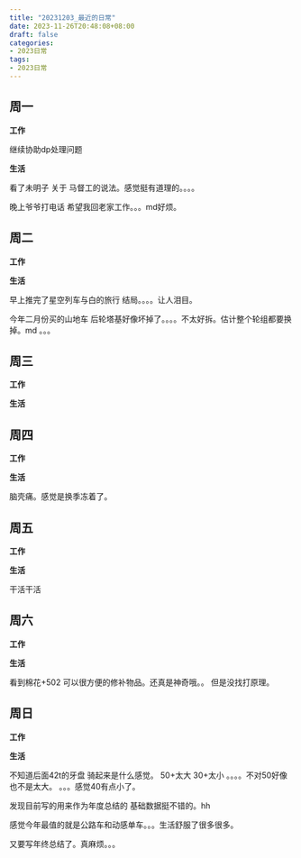 ```yaml
---
title: "20231203_最近的日常"
date: 2023-11-26T20:48:08+08:00
draft: false
categories:
- 2023日常
tags:
- 2023日常
---
```





## 周一

**工作**

继续协助dp处理问题

**生活**

看了未明子 关于 马督工的说法。感觉挺有道理的。。。。

晚上爷爷打电话 希望我回老家工作。。。md好烦。



## 周二

**工作**



**生活**

早上推完了星空列车与白的旅行 结局。。。。让人泪目。

今年二月份买的山地车 后轮塔基好像坏掉了。。。。不太好拆。估计整个轮组都要换掉。md 。。。


## 周三


**工作**



**生活**



## 周四


**工作**



**生活**

脑壳痛。感觉是换季冻着了。

## 周五


**工作**



**生活**

干活干活

## 周六


**工作**



**生活**


看到棉花+502 可以很方便的修补物品。还真是神奇哦。。 但是没找打原理。


## 周日


**工作**



**生活**

不知道后面42t的牙盘 骑起来是什么感觉。 50+太大 30+太小 。。。。不对50好像也不是太大。 。。。感觉40有点小了。

发现目前写的用来作为年度总结的 基础数据挺不错的。hh

感觉今年最值的就是公路车和动感单车。。。生活舒服了很多很多。

又要写年终总结了。真麻烦。。。

